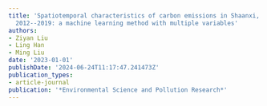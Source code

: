 ```yaml
---
title: 'Spatiotemporal characteristics of carbon emissions in Shaanxi, China, during
  2012--2019: a machine learning method with multiple variables'
authors:
- Ziyan Liu
- Ling Han
- Ming Liu
date: '2023-01-01'
publishDate: '2024-06-24T11:17:47.241473Z'
publication_types:
- article-journal
publication: '*Environmental Science and Pollution Research*'
---
```

